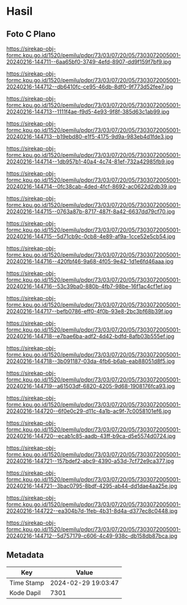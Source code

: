 # Hasil

## Foto C Plano

https://sirekap-obj-formc.kpu.go.id/1520/pemilu/pdpr/73/03/07/20/05/7303072005001-20240216-144711--6aa65bf0-3749-4efd-8907-dd9f159f7bf9.jpg

https://sirekap-obj-formc.kpu.go.id/1520/pemilu/pdpr/73/03/07/20/05/7303072005001-20240216-144712--db6410fc-ce95-46db-8df0-9f773d52fee7.jpg

https://sirekap-obj-formc.kpu.go.id/1520/pemilu/pdpr/73/03/07/20/05/7303072005001-20240216-144713--1111f4ae-f9d5-4e93-9f8f-385d63c1ab99.jpg

https://sirekap-obj-formc.kpu.go.id/1520/pemilu/pdpr/73/03/07/20/05/7303072005001-20240216-144713--b19ebd80-e1f5-4175-9d9a-983eb4d1fde3.jpg

https://sirekap-obj-formc.kpu.go.id/1520/pemilu/pdpr/73/03/07/20/05/7303072005001-20240216-144714--1db957b1-40a4-4c74-81ef-732a42985fb9.jpg

https://sirekap-obj-formc.kpu.go.id/1520/pemilu/pdpr/73/03/07/20/05/7303072005001-20240216-144714--0fc38cab-4ded-4fcf-8692-ac0622d2db39.jpg

https://sirekap-obj-formc.kpu.go.id/1520/pemilu/pdpr/73/03/07/20/05/7303072005001-20240216-144715--0763a87b-8717-487f-8a42-6637dd79cf70.jpg

https://sirekap-obj-formc.kpu.go.id/1520/pemilu/pdpr/73/03/07/20/05/7303072005001-20240216-144715--5d71cb9c-0cb8-4e89-af9a-1cce52e5cb54.jpg

https://sirekap-obj-formc.kpu.go.id/1520/pemilu/pdpr/73/03/07/20/05/7303072005001-20240216-144716--420fbf46-9a68-4f05-9e42-1d1e6fd46aaa.jpg

https://sirekap-obj-formc.kpu.go.id/1520/pemilu/pdpr/73/03/07/20/05/7303072005001-20240216-144716--53c39ba0-880b-4fb7-98be-16f1ac4cf1ef.jpg

https://sirekap-obj-formc.kpu.go.id/1520/pemilu/pdpr/73/03/07/20/05/7303072005001-20240216-144717--befb0786-eff0-4f0b-93e8-2bc3bf68b39f.jpg

https://sirekap-obj-formc.kpu.go.id/1520/pemilu/pdpr/73/03/07/20/05/7303072005001-20240216-144718--e7bae6ba-adf2-4d42-bdfd-8afb03b555ef.jpg

https://sirekap-obj-formc.kpu.go.id/1520/pemilu/pdpr/73/03/07/20/05/7303072005001-20240216-144718--3b091187-03da-4fb6-b6ab-eab88051d8f5.jpg

https://sirekap-obj-formc.kpu.go.id/1520/pemilu/pdpr/73/03/07/20/05/7303072005001-20240216-144719--a61503df-6820-4205-9d68-1908176fca93.jpg

https://sirekap-obj-formc.kpu.go.id/1520/pemilu/pdpr/73/03/07/20/05/7303072005001-20240216-144720--6f0e0c29-d11c-4a1b-ac9f-7c0058101ef6.jpg

https://sirekap-obj-formc.kpu.go.id/1520/pemilu/pdpr/73/03/07/20/05/7303072005001-20240216-144720--ecab1c85-aadb-43ff-b9ca-d5e5574d0724.jpg

https://sirekap-obj-formc.kpu.go.id/1520/pemilu/pdpr/73/03/07/20/05/7303072005001-20240216-144721--157bdef2-abc9-4390-a53d-7cf72e9ca377.jpg

https://sirekap-obj-formc.kpu.go.id/1520/pemilu/pdpr/73/03/07/20/05/7303072005001-20240216-144721--3bac0795-8bdf-4295-ab44-dd1dae4aa25e.jpg

https://sirekap-obj-formc.kpu.go.id/1520/pemilu/pdpr/73/03/07/20/05/7303072005001-20240216-144722--ea304b7d-1feb-4b31-8d4a-d377ec8c0448.jpg

https://sirekap-obj-formc.kpu.go.id/1520/pemilu/pdpr/73/03/07/20/05/7303072005001-20240216-144712--5d757179-c606-4c49-938c-db158db87bca.jpg


## Metadata

| Key        | Value               |
| ---------- | ------------------- |
| Time Stamp | 2024-02-29 19:03:47 |
| Kode Dapil | 7301                |



